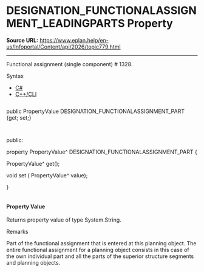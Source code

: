 # DESIGNATION_FUNCTIONALASSIGNMENT_LEADINGPARTS Property

**Source URL:** https://www.eplan.help/en-us/Infoportal/Content/api/2026/topic779.html

---

Functional assignment (single component) # 1328.

Syntax

- [C#](#i-syntax-CS)
- [C++/CLI](#i-syntax-CPP2005)

```
```
public PropertyValue DESIGNATION_FUNCTIONALASSIGNMENT_PART {get; set;}
```
```

```
```
public:

property PropertyValue^ DESIGNATION_FUNCTIONALASSIGNMENT_PART {

   PropertyValue^ get();

   void set (    PropertyValue^ value);

}
```
```

#### Property Value

Returns property value of type System.String.

Remarks

Part of the functional assignment that is entered at this planning object. The entire functional assignment for a planning object consists in this case of the own individual part and all the parts of the superior structure segments and planning objects.
